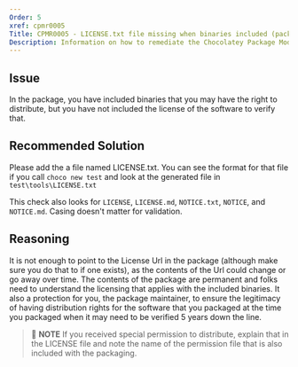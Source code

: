 ```yaml
---
Order: 5
xref: cpmr0005
Title: CPMR0005 - LICENSE.txt file missing when binaries included (package)
Description: Information on how to remediate the Chocolatey Package Moderation Rule 0005
---
```


## Issue

In the package, you have included binaries that you may have the right to distribute, but you have not included the license of the software to verify that.

## Recommended Solution

Please add the a file named LICENSE.txt. You can see the format for that file if you call `choco new test` and look at the generated file in `test\tools\LICENSE.txt`

This check also looks for `LICENSE`, `LICENSE.md`, `NOTICE.txt`, `NOTICE`, and `NOTICE.md`. Casing doesn't matter for validation.

## Reasoning

It is not enough to point to the License Url in the package (although make sure you do that to if one exists), as the contents of the Url could change or go away over time. The contents of the package are permanent and folks need to understand the licensing that applies with the included binaries. It also a protection for you, the package maintainer, to ensure the legitimacy of having distribution rights for the software that you packaged at the time you packaged when it may need to be verified 5 years down the line.

> :memo: **NOTE** If you received special permission to distribute, explain that in the LICENSE file and note the name of the permission file that is also included with the packaging.

